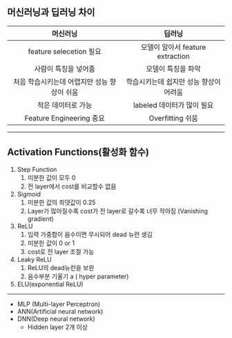 ## 머신러닝과 딥러닝 차이
머신러닝|딥러닝
:--:|:--:
feature selecetion 필요| 모델이 알아서 feature extraction
사람이 특징을 넣어줌|모델이 특징을 파악|
|처음 학습시키는데 어렵지만 성능 향상이 쉬움|학습시키는데 쉽지만 성능 향상이 어려움|
|적은 데이터로 가능|labeled 데이터가 많이 필요|
|Feature Engineering 중요|Overfitting 쉬움|

---

## Activation Functions(활성화 함수)
1. Step Function
   1. 미분한 값이 모두 0
   2. 전 layer에서 cost를 비교할수 없음
2. Sigmoid
   1. 미분한 값의 최댓값이 0.25
   2. Layer가 많아질수록 cost가 전 layer로 갈수록 너무 작아짐  (Vanishing gradient)
3. ReLU
   1. 입력 가중합이 음수이면 무시되어 dead 뉴런 생김
   2. 미분한 값이 0 or 1
   3. cost로 전 layer 조절 가능
4. Leaky ReLU
   1. ReLU의 dead뉴런을 보완
   2. 음수부분 기울기 a ( hyper parameter)
5. ELU(exponential ReLU)

---
* MLP (Multi-layer Perceptron)
* ANN(Artificial neural network)
* DNN(Deep neural network)
  * Hidden layer 2개 이상